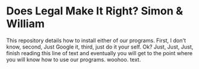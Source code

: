 # Does Legal Make It Right? Simon & William
This repository details how to install either of our programs.
First, I don't know, second, Just Google it, third, just do it your self. Ok? Just, Just, Just, finish reading this line of text and eventually you will get to the point where you will know how to use our programs. woohoo. text.
